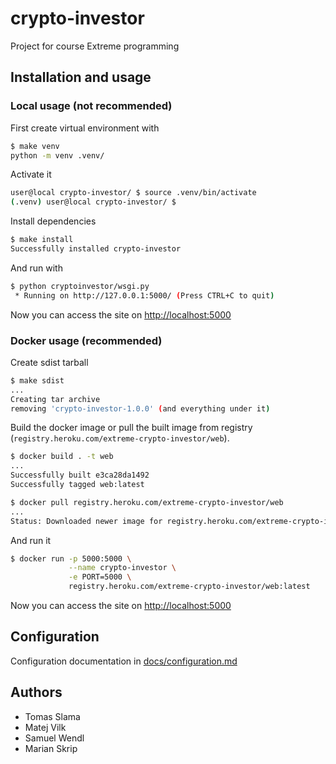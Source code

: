 # crypto-investor

Project for course Extreme programming

## Installation and usage

### Local usage (not recommended)

First create virtual environment with

```sh
$ make venv
python -m venv .venv/
```

Activate it

```sh
user@local crypto-investor/ $ source .venv/bin/activate
(.venv) user@local crypto-investor/ $
```

Install dependencies

```sh
$ make install
Successfully installed crypto-investor
```

And run with

```sh
$ python cryptoinvestor/wsgi.py
 * Running on http://127.0.0.1:5000/ (Press CTRL+C to quit)
```

Now you can access the site on [http://localhost:5000](http://localhost:5000)

### Docker usage (recommended)

Create sdist tarball

```sh
$ make sdist
...
Creating tar archive
removing 'crypto-investor-1.0.0' (and everything under it)
```

Build the docker image or pull the built image from registry (`registry.heroku.com/extreme-crypto-investor/web`).

```sh
$ docker build . -t web
...
Successfully built e3ca28da1492
Successfully tagged web:latest
```

```sh
$ docker pull registry.heroku.com/extreme-crypto-investor/web
...
Status: Downloaded newer image for registry.heroku.com/extreme-crypto-investor/web:latest
```

And run it

```sh
$ docker run -p 5000:5000 \
             --name crypto-investor \
             -e PORT=5000 \
             registry.heroku.com/extreme-crypto-investor/web:latest
```

Now you can access the site on [http://localhost:5000](http://localhost:5000)

## Configuration

Configuration documentation in [docs/configuration.md](docs/configuration.md)

## Authors

- Tomas Slama
- Matej Vilk
- Samuel Wendl
- Marian Skrip

